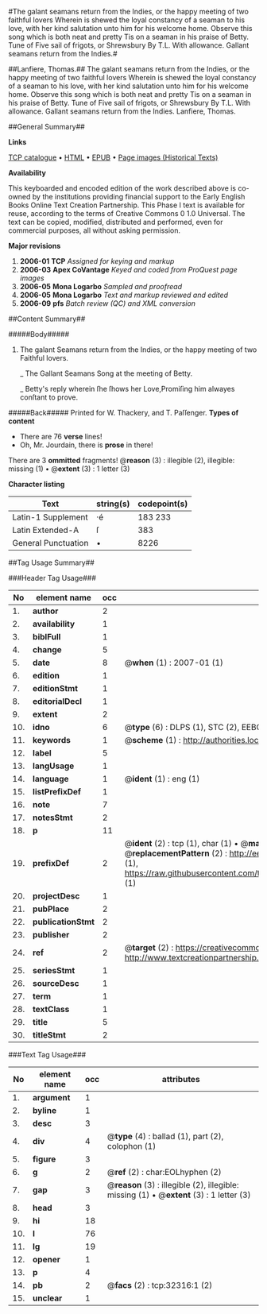#The galant seamans return from the Indies, or the happy meeting of two faithful lovers Wherein is shewed the loyal constancy of a seaman to his love, with her kind salutation unto him for his welcome home. Observe this song which is both neat and pretty Tis on a seaman in his praise of Betty. Tune of Five sail of frigots, or Shrewsbury By T.L. With allowance. Gallant seamans return from the Indies.#

##Lanfiere, Thomas.##
The galant seamans return from the Indies, or the happy meeting of two faithful lovers Wherein is shewed the loyal constancy of a seaman to his love, with her kind salutation unto him for his welcome home. Observe this song which is both neat and pretty Tis on a seaman in his praise of Betty. Tune of Five sail of frigots, or Shrewsbury By T.L. With allowance.
Gallant seamans return from the Indies.
Lanfiere, Thomas.

##General Summary##

**Links**

[TCP catalogue](http://www.ota.ox.ac.uk/tcp/)  • 
[HTML](http://tei.it.ox.ac.uk/tcp/Texts-HTML/free/A49/A49519.html)  • 
[EPUB](http://tei.it.ox.ac.uk/tcp/Texts-EPUB/free/A49/A49519.epub) • 
[Page images (Historical Texts)](https://data.historicaltexts.jisc.ac.uk/view?pubId=eebo-99827892e&pageId=eebo-99827892e-32316-1)

**Availability**

This keyboarded and encoded edition of the
	       work described above is co-owned by the institutions
	       providing financial support to the Early English Books
	       Online Text Creation Partnership. This Phase I text is
	       available for reuse, according to the terms of Creative
	       Commons 0 1.0 Universal. The text can be copied,
	       modified, distributed and performed, even for
	       commercial purposes, all without asking permission.

**Major revisions**

1. __2006-01__ __TCP__ *Assigned for keying and markup*
1. __2006-03__ __Apex CoVantage__ *Keyed and coded from ProQuest page images*
1. __2006-05__ __Mona Logarbo__ *Sampled and proofread*
1. __2006-05__ __Mona Logarbo__ *Text and markup reviewed and edited*
1. __2006-09__ __pfs__ *Batch review (QC) and XML conversion*

##Content Summary##

#####Body#####

1. The galant Seamans return from the Indies, or the happy meeting of two Faithful lovers.

    _ The Gallant Seamans Song at the meeting of Betty.

    _ Betty's reply wherein ſhe ſhows her Love,Promiſing him alwayes conſtant to prove.

#####Back#####
Printed for W. Thackery, and T. Paſſenger.
**Types of content**

  * There are 76 **verse** lines!
  * Oh, Mr. Jourdain, there is **prose** in there!

There are 3 **ommitted** fragments! 
 @__reason__ (3) : illegible (2), illegible: missing (1)  •  @__extent__ (3) : 1 letter (3)

**Character listing**


|Text|string(s)|codepoint(s)|
|---|---|---|
|Latin-1 Supplement|·é|183 233|
|Latin Extended-A|ſ|383|
|General Punctuation|•|8226|

##Tag Usage Summary##

###Header Tag Usage###

|No|element name|occ|attributes|
|---|---|---|---|
|1.|__author__|2||
|2.|__availability__|1||
|3.|__biblFull__|1||
|4.|__change__|5||
|5.|__date__|8| @__when__ (1) : 2007-01 (1)|
|6.|__edition__|1||
|7.|__editionStmt__|1||
|8.|__editorialDecl__|1||
|9.|__extent__|2||
|10.|__idno__|6| @__type__ (6) : DLPS (1), STC (2), EEBO-CITATION (1), PROQUEST (1), VID (1)|
|11.|__keywords__|1| @__scheme__ (1) : http://authorities.loc.gov/ (1)|
|12.|__label__|5||
|13.|__langUsage__|1||
|14.|__language__|1| @__ident__ (1) : eng (1)|
|15.|__listPrefixDef__|1||
|16.|__note__|7||
|17.|__notesStmt__|2||
|18.|__p__|11||
|19.|__prefixDef__|2| @__ident__ (2) : tcp (1), char (1)  •  @__matchPattern__ (2) : ([0-9\-]+):([0-9IVX]+) (1), (.+) (1)  •  @__replacementPattern__ (2) : http://eebo.chadwyck.com/downloadtiff?vid=$1&page=$2 (1), https://raw.githubusercontent.com/textcreationpartnership/Texts/master/tcpchars.xml#$1 (1)|
|20.|__projectDesc__|1||
|21.|__pubPlace__|2||
|22.|__publicationStmt__|2||
|23.|__publisher__|2||
|24.|__ref__|2| @__target__ (2) : https://creativecommons.org/publicdomain/zero/1.0/ (1), http://www.textcreationpartnership.org/docs/. (1)|
|25.|__seriesStmt__|1||
|26.|__sourceDesc__|1||
|27.|__term__|1||
|28.|__textClass__|1||
|29.|__title__|5||
|30.|__titleStmt__|2||


###Text Tag Usage###

|No|element name|occ|attributes|
|---|---|---|---|
|1.|__argument__|1||
|2.|__byline__|1||
|3.|__desc__|3||
|4.|__div__|4| @__type__ (4) : ballad (1), part (2), colophon (1)|
|5.|__figure__|3||
|6.|__g__|2| @__ref__ (2) : char:EOLhyphen (2)|
|7.|__gap__|3| @__reason__ (3) : illegible (2), illegible: missing (1)  •  @__extent__ (3) : 1 letter (3)|
|8.|__head__|3||
|9.|__hi__|18||
|10.|__l__|76||
|11.|__lg__|19||
|12.|__opener__|1||
|13.|__p__|4||
|14.|__pb__|2| @__facs__ (2) : tcp:32316:1 (2)|
|15.|__unclear__|1||
